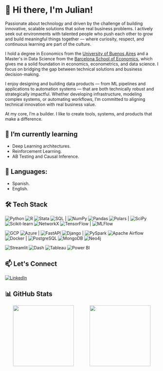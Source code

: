 # 👋 Hi there, I'm Julian!

Passionate about technology and driven by the challenge of building innovative, scalable solutions that solve real business problems. I actively seek out environments with talented people who push each other to grow and build meaningful things together — where curiosity, respect, and continuous learning are part of the culture.

I hold a degree in Economics from the [University of Buenos Aires](https://www.uba.ar/) and a Master's in Data Science from the [Barcelona School of Economics](https://bse.eu/), which gives me a solid foundation in economics, econometrics, and data science. I focus on bridging the gap between technical solutions and business decision-making.

I enjoy designing and building data products — from ML pipelines and applications to automation systems — that are both technically robust and strategically impactful. Whether developing infrastructure, modeling complex systems, or automating workflows, I’m committed to aligning technical innovation with real business value.

At my core, I’m a builder. I like to create tools, systems, and products that make a difference.

## 🌱 I’m currently learning
- Deep Learning architectures.
- Reinforcement Learning.
- AB Testing and Causal Inference.
  
## 💬 Languages: 
  - Spanish.
  - English.

## 🛠️ Tech Stack
![Python](https://img.shields.io/badge/Python-3776AB?style=flat&logo=python&logoColor=white)
![R](https://img.shields.io/badge/-R-276DC3?style=flat&logo=r&logoColor=white)
![Stata](https://img.shields.io/badge/Stata-1A1A1A?style=flat&logo=stata&logoColor=white)
![SQL](https://img.shields.io/badge/SQL-025E8C?style=flat&logo=sqlite&logoColor=white)
|
![NumPy](https://img.shields.io/badge/Numpy-013243?style=flat&logo=numpy&logoColor=white)
![Pandas](https://img.shields.io/badge/Pandas-150458?style=flat&logo=pandas&logoColor=white)
![Polars](https://img.shields.io/badge/Polars-EE7C0D?style=flat)
|
![SciPy](https://img.shields.io/badge/SciPy-8CAAE6?style=flat&logo=scipy&logoColor=white)
![Scikit-learn](https://img.shields.io/badge/Scikit--Learn-F7931E?style=flat&logo=scikit-learn&logoColor=white)
![NetworkX](https://img.shields.io/badge/NetworkX-FFCC00?style=flat)
![TensorFlow](https://img.shields.io/badge/TensorFlow-FF6F00?style=flat&logo=tensorflow&logoColor=white)
|
![MLFlow](https://img.shields.io/badge/MLflow-FFFFFF?style=flat&logo=mlflow&logoColor=black)


![GCP](https://img.shields.io/badge/GCP-4285F4?style=flat&logo=googlecloud&logoColor=white)
![Azure](https://img.shields.io/badge/Azure-0078D4?style=flat&logo=microsoftazure&logoColor=white)
|
![FastAPI](https://img.shields.io/badge/FastAPI-009688?style=flat&logo=fastapi&logoColor=white)
![Django](https://img.shields.io/badge/Django-092E20?style=flat&logo=django&logoColor=white)
|
![PySpark](https://img.shields.io/badge/PySpark-E25A1C?style=flat&logo=apachespark&logoColor=white)
![Apache Airflow](https://img.shields.io/badge/Airflow-017CEE?style=flat&logo=apache-airflow&logoColor=white)
![Docker](https://img.shields.io/badge/Docker-2496ED?style=flat&logo=docker&logoColor=white)
|
![PostgreSQL](https://img.shields.io/badge/PostgreSQL-336791?style=flat&logo=postgresql&logoColor=white)
![MongoDB](https://img.shields.io/badge/MongoDB-47A248?style=flat&logo=mongodb&logoColor=white)
![Neo4j](https://img.shields.io/badge/Neo4j-008CC1?style=flat&logo=neo4j&logoColor=white)



![Streamlit](https://img.shields.io/badge/Streamlit-FF4B4B?style=flat&logo=streamlit&logoColor=white)
![Dash](https://img.shields.io/badge/Dash-1E1E1E?style=flat&logo=plotly&logoColor=white)
![Tableau](https://img.shields.io/badge/Tableau-E97627?style=flat&logo=tableau&logoColor=white)
![Power BI](https://img.shields.io/badge/Power%20BI-F2C811?style=flat&logo=powerbi&logoColor=black)


## 📫 Let's Connect

[![LinkedIn](https://img.shields.io/badge/LinkedIn-blue?style=flat&logo=linkedin&logoColor=white)](https://linkedin.com/in/romero-julian/)

## 📊 GitHub Stats

<div style="display: flex; justify-content: space-around; align-items: center;">
  <img src="https://github-readme-stats.vercel.app/api?username=romj99&show_icons=true&theme=radical&rank_icon=github" height="200" />
  <img src="https://github-readme-stats.vercel.app/api/top-langs/?username=romj99&show_icons=true&theme=radical" height="200" />
</div>


